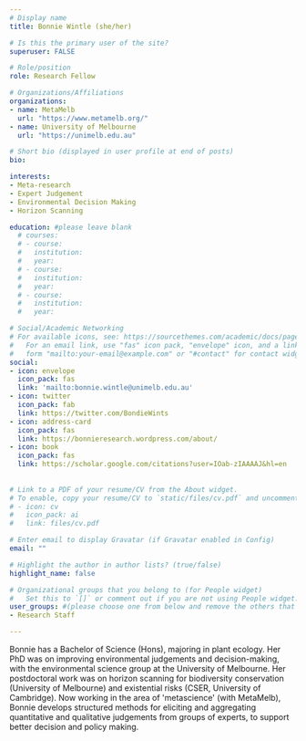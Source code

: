 ```yaml
---
# Display name
title: Bonnie Wintle (she/her)

# Is this the primary user of the site?
superuser: FALSE

# Role/position
role: Research Fellow

# Organizations/Affiliations
organizations:
- name: MetaMelb
  url: "https://www.metamelb.org/"
- name: University of Melbourne
  url: "https://unimelb.edu.au"

# Short bio (displayed in user profile at end of posts)
bio: 

interests:
- Meta-research
- Expert Judgement
- Environmental Decision Making
- Horizon Scanning

education: #please leave blank
  # courses:
  # - course:
  #   institution:
  #   year:
  # - course:
  #   institution:
  #   year:
  # - course:
  #   institution:
  #   year:

# Social/Academic Networking
# For available icons, see: https://sourcethemes.com/academic/docs/page-builder/#icons
#   For an email link, use "fas" icon pack, "envelope" icon, and a link in the
#   form "mailto:your-email@example.com" or "#contact" for contact widget.
social:
- icon: envelope
  icon_pack: fas
  link: 'mailto:bonnie.wintle@unimelb.edu.au'
- icon: twitter
  icon_pack: fab
  link: https://twitter.com/BondieWints
- icon: address-card
  icon_pack: fas
  link: https://bonnieresearch.wordpress.com/about/
- icon: book
  icon_pack: fas
  link: https://scholar.google.com/citations?user=IOab-zIAAAAJ&hl=en
    
  
# Link to a PDF of your resume/CV from the About widget.
# To enable, copy your resume/CV to `static/files/cv.pdf` and uncomment the lines below.
# - icon: cv
#   icon_pack: ai
#   link: files/cv.pdf

# Enter email to display Gravatar (if Gravatar enabled in Config)
email: ""

# Highlight the author in author lists? (true/false)
highlight_name: false

# Organizational groups that you belong to (for People widget)
#   Set this to `[]` or comment out if you are not using People widget.
user_groups: #(please choose one from below and remove the others that aren't needed)
- Research Staff

---
```



Bonnie has a Bachelor of Science (Hons), majoring in plant ecology. Her PhD was on improving environmental judgements and decision-making, with the environmental science group at the University of Melbourne. Her postdoctoral work was on horizon scanning for biodiversity conservation (University of Melbourne) and existential risks (CSER, University of Cambridge). Now working in the area of 'metascience' (with MetaMelb), Bonnie develops structured methods for eliciting and aggregating quantitative and qualitative judgements from groups of experts, to support better decision and policy making.
